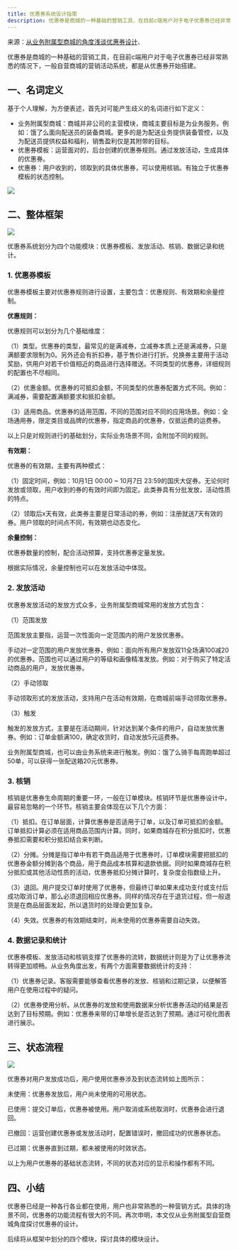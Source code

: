 ```yaml
---
title: 优惠券系统设计指南
description: 优惠券是商城的一种基础的营销工具，在目前c端用户对于电子优惠券已经非常熟悉的情况下，一般自营商城的营销活动系统，都是从优惠券开始搭建。
---
```


来源：[从业务附属型商城的角度浅谈优惠券设计](https://www.woshipm.com/pd/1591947.html)、

优惠券是商城的一种基础的营销工具，在目前c端用户对于电子优惠券已经非常熟悉的情况下，一般自营商城的营销活动系统，都是从优惠券开始搭建。

## 一、名词定义

基于个人理解，为方便表述，首先对可能产生歧义的名词进行如下定义：

- 业务附属型商城：商城并非公司的主营模块，商城主要目标是为业务服务。例如：饿了么面向配送员的装备商城。更多的是为配送业务提供装备管控，以及为配送员提供权益和福利，销售盈利仅是其附带的目标。
- 优惠券模板：运营面对的，后台创建的优惠券规则。通过发放活动，生成具体的优惠券。
- 优惠券：用户收到的，领取到的具体优惠券，可以使用核销。有独立于优惠券模板的状态控制。

![](https://image.woshipm.com/wp-files/2018/11/ZLEHpYvvvGYJXmjieVTq.png)

## 二、整体框架

![](https://image.woshipm.com/wp-files/2018/11/gdKXXkxLLdeDO619qfeQ.png)

优惠券系统划分为四个功能模块：优惠券模板、发放活动、核销、数据记录和统计。

### 1. 优惠券模板

优惠券模板主要对优惠券规则进行设置，主要包含：优惠规则、有效期和余量控制。

**优惠规则：**

优惠规则可以划分为几个基础维度：

（1）类型。优惠券的类型，最常见的是满减券，立减券本质上还是满减券，只是满额要求限制为0。另外还会有折扣券，基于售价进行打折。兑换券主要用于活动奖励，供用户对若干价值相近的商品进行选择赠送。不同类型的优惠券，详细规则的配置也不尽相同。

（2）优惠金额。优惠券的可抵扣金额，不同类型的优惠券配置方式不同。例如：满减券，需要配置满额要求和抵扣金额。

（3）适用商品。优惠券的适用范围，不同的范围对应不同的应用场景。例如：全场通用券，限定类目或品牌的优惠券，指定商品的优惠券，仅抵运费的运费券。

以上只是对规则进行的基础划分，实际业务场景不同，会附加不同的规则。

**有效期：**

优惠券的有效期，主要有两种模式：

（1）固定时间，例如：10月1日 00:00 ~ 10月7日 23:59的国庆大促券。无论何时发放或领取，用户收到的券的有效时间即为固定。此类券具有分批发放，活动性质的特点。

（2）领取后x天有效，此类券主要是日常活动的券，例如：注册就送7天有效的券。用户领取的时间点不同，有效期也动态变化。

**余量控制：**

优惠券数量的控制，配合活动预算，支持优惠券定量发放。

根据实际情况，余量控制也可以在发放活动中体现。

### 2. 发放活动

优惠券发放活动的发放方式众多，业务附属型商城常用的发放方式包含：

（1）范围发放

范围发放主要指，运营一次性面向一定范围内的用户发放优惠券。

手动对一定范围的用户发放优惠券，例如：面向所有用户发放双11全场满100减20的优惠券。范围也可以通过用户的等级和画像精准发放。例如：对于购买了特定活动商品的用户，发放优惠券。

（2）手动领取

手动领取形式的发放活动，支持用户在活动有效期，在商城前端手动领取优惠券。

（3）触发

触发的发放方式，主要是在活动期间，针对达到某个条件的用户，自动发放优惠券。例如：订单金额满100，确定收货时，自动发放5元运费券。

业务附属型商城，也可以由业务系统来进行触发。例如：饿了么骑手每周跑单超过50单，可以获得一张配送箱20元优惠券。

### 3. 核销

核销是优惠券生命周期的重要一环，一般在订单模块。核销环节是优惠券设计中，最容易忽略的一个环节。核销主要会体现在以下几个方面：

（1）抵扣。在订单层面，计算优惠券是否适用于订单，以及订单可抵扣的金额。订单抵扣计算必须在适用商品范围内计算。同时，如果商城存在积分抵扣时，优惠券抵扣需要和积分抵扣结合来判断。

（2）分摊。分摊是指订单中有若干商品适用于优惠券时，订单模块需要把抵扣的优惠券金额分摊到各个商品，用于商品成本核算和退款依据。同时如果商城存在积分抵扣或其他活动性质的活动，优惠券抵扣分摊计算时，复杂度会指数级上升。

（3）退回。用户提交订单时使用了优惠券，但最终订单如果未成功支付或支付后成功取消订单，那么必须退回相应优惠券。同样的情况存在于退货过程，但一般退货是在商品层面发起，所以退货时的处理会更加复杂。

（4）失效。优惠券的有效期结束时，尚未使用的优惠券需要自动失效。

### 4. 数据记录和统计

优惠券模板、发放活动和核销支撑了优惠券的流转，数据统计则是为了让优惠券流转得更加顺畅。从业务角度出发，有两个方面需要数据统计的支持：

（1）优惠券记录。客服需要能够查看优惠券的发放、核销和过期记录，以便解答用户在使用过程中的疑问。

（2）优惠券使用分析。从优惠券的发放和使用数据来分析优惠券活动的结果是否达到了目标预期。例如：优惠券来带的订单增长是否达到了预期。通过可视化图表进行展示。

## 三、状态流程

![](https://image.woshipm.com/wp-files/2018/11/H6a6wtNGwH184mtm2G5R.png)

优惠券对用户发放成功后，用户使用优惠券涉及到状态流转如上图所示：

未使用：优惠券发放后，用户尚未使用的可用状态。

已使用：提交订单后，优惠券被使用。用户取消或系统取消时，优惠券会进行退回。

已撤回：运营创建优惠券或发放活动时，配置错误时，撤回成功的优惠券状态。

已过期：优惠券直到过期，都未被使用的时效状态。

以上为用户优惠券的基础状态流转，不同的状态对应的显示和操作都有不同。

## 四、小结

优惠券已经是一种各行各业都在使用，用户也非常熟悉的一种营销方式。具体的场景不同，优惠券的功能流程有很大的不同。再次申明，本文仅从业务附属型自营商城角度探讨优惠券的设计。

后续将从框架中划分的四个模块，探讨具体的模块设计。